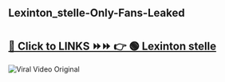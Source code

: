 
 ## Lexinton_stelle-Only-Fans-Leaked

# <h2><a href="https://clipsfans.com/Lexinton_stelle&ref=git">🔗 Click to LINKS ⏩⏩ 👉 🟢 Lexinton stelle </a></h2>

<a href="https://clipsfans.com/Lexinton_stelle&ref=git" rel="nofollow" data-target="animated-image.originalLink"><img src="https://i.ibb.co.com/xMMVF88/686577567.gif" alt="Viral Video Original" style="max-width: 100%; display: inline-block;" data-target="animated-image.originalImage"></a>
